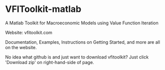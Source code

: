 # VFIToolkit-matlab
A Matlab Toolkit for Macroeconomic Models using Value Function Iteration

Website: vfitoolkit.com

Documentation, Examples, Instructions on Getting Started, and more are all on the website.

No idea what github is and just want to download vfitoolkit? Just click 'Download zip' on right-hand-side of page.
